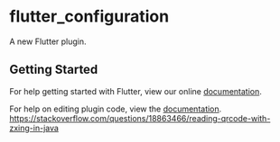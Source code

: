 # flutter_configuration

A new Flutter plugin.

## Getting Started

For help getting started with Flutter, view our online
[documentation](https://flutter.io/).

For help on editing plugin code, view the [documentation](https://flutter.io/platform-plugins/#edit-code).
https://stackoverflow.com/questions/18863466/reading-qrcode-with-zxing-in-java
